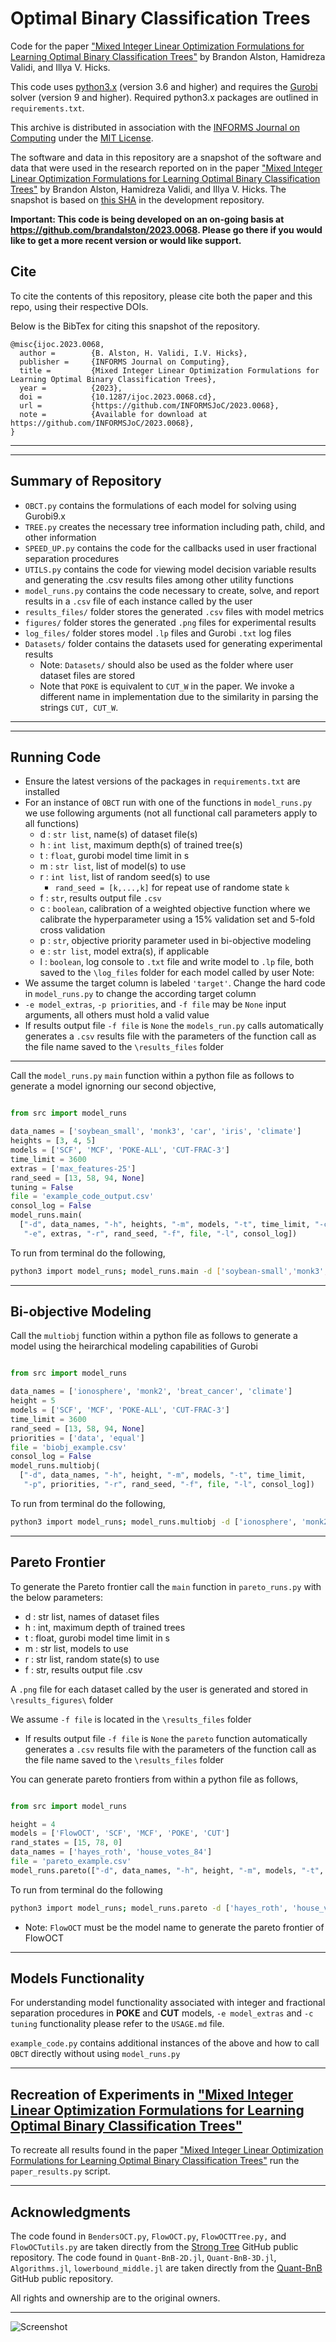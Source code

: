# Optimal Binary Classification Trees

Code for the paper ["Mixed Integer Linear Optimization Formulations for Learning Optimal Binary Classification Trees"](http://arxiv.org/abs/2206.04857) by Brandon Alston, Hamidreza Validi, and Illya V. Hicks.

This code uses [python3.x](https://www.python.org/downloads/) (version 3.6 and higher) and requires the [Gurobi](https://www.gurobi.com/) solver (version 9 and higher). Required python3.x packages are outlined in `requirements.txt`.

This archive is distributed in association with the [INFORMS Journal on
Computing](https://pubsonline.informs.org/journal/ijoc) under the [MIT License](LICENSE).

The software and data in this repository are a snapshot of the software and data
that were used in the research reported on in the paper 
["Mixed Integer Linear Optimization Formulations for Learning Optimal Binary Classification Trees"](http://arxiv.org/abs/2206.04857) by Brandon Alston, Hamidreza Validi, and Illya V. Hicks. 
The snapshot is based on 
[this SHA](https://github.com/tkralphs/JoCTemplate/commit/f7f30c63adbcb0811e5a133e1def696b74f3ba15) 
in the development repository. 

**Important: This code is being developed on an on-going basis at https://github.com/brandalston/2023.0068. Please go there if you would like to get a more recent version or would like support.**

## Cite

To cite the contents of this repository, please cite both the paper and this repo, using their respective DOIs.

<!--https://doi.org/10.1287/ijoc.2023.0068-->

<!--https://doi.org/10.1287/ijoc.2023.0068.cd-->

Below is the BibTex for citing this snapshot of the repository.

```
@misc{ijoc.2023.0068,
  author =        {B. Alston, H. Validi, I.V. Hicks},
  publisher =     {INFORMS Journal on Computing},
  title =         {Mixed Integer Linear Optimization Formulations for Learning Optimal Binary Classification Trees},
  year =          {2023},
  doi =           {10.1287/ijoc.2023.0068.cd},
  url =           {https://github.com/INFORMSJoC/2023.0068},
  note =          {Available for download at https://github.com/INFORMSJoC/2023.0068},
}  
```
*** 
***

## Summary of Repository
- `OBCT.py` contains the formulations of each model for solving using Gurobi9.x
- `TREE.py` creates the necessary tree information including path, child, and other information
- `SPEED_UP.py` contains the code for the callbacks used in user fractional separation procedures
- `UTILS.py` contains the code for viewing model decision variable results and generating the .csv results files among other utility functions
- `model_runs.py` contains the code necessary to create, solve, and report results in a `.csv` file of each instance called by the user
- `results_files/` folder stores the generated `.csv` files with model metrics
- `figures/` folder stores the generated `.png` files for experimental results
- `log_files/` folder stores model `.lp` files and Gurobi `.txt` log files
- `Datasets/` folder contains the datasets used for generating experimental results
  - Note: `Datasets/` should also be used as the folder where user dataset files are stored
  - Note that ``POKE`` is equivalent to ``CUT_W`` in the paper. We invoke a different name in implementation due to the similarity in parsing the strings ``CUT, CUT_W``.
***
***

## Running Code

- Ensure the latest versions of the packages in `requirements.txt` are installed
- For an instance of `OBCT` run with one of the functions in `model_runs.py` we use following arguments (not all functional call parameters apply to all functions)
    - d : `str list`, name(s) of dataset file(s)
    - h : `int list`, maximum depth(s) of trained tree(s)
    - t : `float`, gurobi model time limit in s
    - m : `str list`, list of model(s) to use
    - r : `int list`, list of random seed(s) to use
      - `rand_seed = [k,...,k]`  for repeat use of randome state `k`
    - f : `str`, results output file `.csv`
    - c : `boolean`, calibration of a weighted objective function where we calibrate the hyperparameter using a 15% validation set and 5-fold cross validation
    - p : `str`, objective priority parameter used in bi-objective modeling
    - e : `str list`, model extra(s), if applicable
    - l : `boolean`, log console to `.txt` file and write model to `.lp` file, both saved to the `\log_files` folder for each model called by user
Note:
- We assume the target column is labeled `'target'`. Change the hard code in `model_runs.py` to change the according target column
- `-e model_extras`, `-p priorities`, and `-f file` may be `None` input arguments, all others must hold a valid value
- If results output file `-f file` is `None` the `models_run.py` calls automatically generates a `.csv` results file with the parameters of the function call as the file name saved to the `\results_files` folder

***
Call the `model_runs.py` `main` function within a python file as follows to generate a model ignorning our second objective,

```python

from src import model_runs

data_names = ['soybean_small', 'monk3', 'car', 'iris', 'climate']
heights = [3, 4, 5]
models = ['SCF', 'MCF', 'POKE-ALL', 'CUT-FRAC-3']
time_limit = 3600
extras = ['max_features-25']
rand_seed = [13, 58, 94, None]
tuning = False
file = 'example_code_output.csv'
consol_log = False
model_runs.main(
  ["-d", data_names, "-h", heights, "-m", models, "-t", time_limit, "-c", tuning,
   "-e", extras, "-r", rand_seed, "-f", file, "-l", consol_log])
```
To run from terminal do the following,
```bash
python3 import model_runs; model_runs.main -d ['soybean-small','monk3','car','iris','climate'] -h [3,4,5] -m ['SCF','MCF','POKE-ALL','CUT-FRAC-3'] -t 3600 -e ['max_features-25'] -r [13, 58, 94, None] -c False -f 'test_results.csv' -l False
```

***
## Bi-objective Modeling
Call the `multiobj` function within a python file as follows to generate a model using the heirarchical modeling capabilities of Gurobi

```python

from src import model_runs

data_names = ['ionosphere', 'monk2', 'breat_cancer', 'climate']
height = 5
models = ['SCF', 'MCF', 'POKE-ALL', 'CUT-FRAC-3']
time_limit = 3600
rand_seed = [13, 58, 94, None]
priorities = ['data', 'equal']
file = 'biobj_example.csv'
consol_log = False
model_runs.multiobj(
  ["-d", data_names, "-h", height, "-m", models, "-t", time_limit,
   "-p", priorities, "-r", rand_seed, "-f", file, "-l", consol_log])
```
To run from terminal do the following,
```bash
python3 import model_runs; model_runs.multiobj -d ['ionosphere', 'monk2', 'breat_cancer', 'climate'] -h 5 -m ['SCF','MCF','POKE-ALL','CUT-FRAC-3'] -t 3600 -p ['data','equal'] -r [13, 58, 94, None] -f 'biobj_example.csv' -l False
```

***
## Pareto Frontier
To generate the Pareto frontier call the `main` function in `pareto_runs.py` with the below parameters:
  - d : str list, names of dataset files
  - h : int, maximum depth of trained trees
  - t : float, gurobi model time limit in s
  - m : str list, models to use
  - r : str list, random state(s) to use
  - f : str, results output file .csv

A `.png` file for each dataset called by the user is generated and stored in `\results_figures\` folder

We assume `-f file` is located in the `\results_files` folder
- If results output file `-f file` is `None` the `pareto` function automatically generates a `.csv` results file with the parameters of the function call as the file name saved to the `\results_files` folder

You can generate pareto frontiers from within a python file as follows,

```python

from src import model_runs

height = 4
models = ['FlowOCT', 'SCF', 'MCF', 'POKE', 'CUT']
rand_states = [15, 78, 0]
data_names = ['hayes_roth', 'house_votes_84']
file = 'pareto_example.csv'
model_runs.pareto(["-d", data_names, "-h", height, "-m", models, "-t", 3600, "-r", rand_states, "-f", file])
```

To run from terminal do the following 
```bash
python3 import model_runs; model_runs.pareto -d ['hayes_roth', 'house_votes_84'] -h 4 -m ['FOCT', 'SCF', 'MCF', 'POKE', 'CUT'] -t 3600 -r [15, 78, 0] -f 'pareto_example.csv'
```
- Note: `FlowOCT` must be the model name to generate the pareto frontier of FlowOCT
***

## Models Functionality
For understanding model functionality associated with integer and fractional separation procedures in **POKE** and **CUT** models, `-e model_extras` and `-c tuning` functionality please refer to the `USAGE.md` file. 


`example_code.py` contains additional instances of the above and how to call `OBCT` directly without using `model_runs.py`
***

## Recreation of Experiments in ["Mixed Integer Linear Optimization Formulations for Learning Optimal Binary Classification Trees"](http://arxiv.org/abs/2206.04857)
To recreate all results found in the paper ["Mixed Integer Linear Optimization Formulations for Learning Optimal Binary Classification Trees"](http://arxiv.org/abs/2206.04857) run the `paper_results.py` script.
***

## Acknowledgments
The code found in `BendersOCT.py`, `FlowOCT.py`, `FlowOCTTree.py,` and `FlowOCTutils.py` are taken directly from the [Strong Tree](https://github.com/D3M-Research-Group/StrongTree/tree/master) GitHub public repository.
The code found in `Quant-BnB-2D.jl`, `Quant-BnB-3D.jl`, `Algorithms.jl`, `lowerbound_middle.jl` are taken directly from the [Quant-BnB](https://github.com/mengxianglgal/Quant-BnB) GitHub public repository.

All rights and ownership are to the original owners.
***

![Screenshot](cmor_logo.png)
